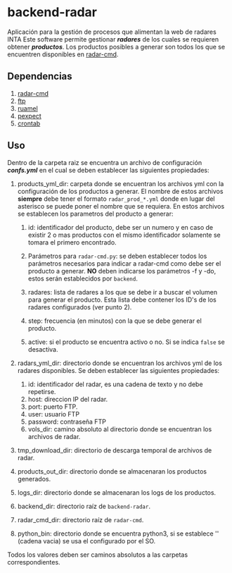 # backend-radar
Aplicación para la gestión de procesos que alimentan la web de radares INTA
Este software permite gestionar _**radares**_ de los cuales se requieren obtener _**productos**_. Los productos posibles a generar son todos los
que se encuentren disponibles en [radar-cmd](https://github.com/INTA-Radar/radar-cmd).

## Dependencias 

1. [radar-cmd](https://github.com/INTA-Radar/radar-cmd)
2. [ftp](https://packages.ubuntu.com/bionic/ftp)  
3. [ruamel](https://pypi.org/project/ruamel.yaml/)
4. [pexpect](https://pypi.org/project/pexpect/)
5. [crontab](https://pypi.org/project/crontab/)

## Uso
Dentro de la carpeta raiz se encuentra un archivo de configuración _**confs.yml**_ en el 
cual se deben establecer las siguientes propiedades:
1. products_yml_dir: carpeta donde se encuentran los archivos yml 
con la configuración de los productos a generar. El nombre de estos archivos
**siempre** debe tener el formato `radar_prod_*.yml` donde en lugar del asterisco
se puede poner el nombre que se requiera. 
En estos archivos se establecen los parametros del producto a generar:
    1. id: identificador del producto, debe ser un numero y en caso de existir 2 o mas
    productos con el mismo identificador solamente se tomara el primero encontrado.
    
    2. Parámetros para `radar-cmd.py`: se deben establecer todos los parámetros necesarios
    para indicar a radar-cmd como debe ser el producto a generar. **NO** deben indicarse los parámetros -f y -do, estos 
    serán establecidos por `backend`.
    
    3. radares: lista de radares a los que se debe ir a buscar el volumen para
    generar el producto. Esta lista debe contener los ID's de los radares configurados (ver punto 2).
    
    4. step: frecuencia (en minutos) con la que se debe generar el producto.
    
    5. active: si el producto se encuentra activo o no. Si se indica `false` se desactiva. 
2. radars_yml_dir: directorio donde se encuentran los archivos yml de los radares disponibles.
Se deben establecer las siguientes propiedades:
    1. id: identificador del radar, es una cadena de texto y no debe repetirse.
    2. host: direccion IP del radar.
    3. port: puerto FTP.
    4. user: usuario FTP
    5. password: contraseña FTP
    6. vols_dir: camino absoluto al directorio donde se encuentran los archivos de radar. 
    
3. tmp_download_dir: directorio de descarga temporal de archivos de radar.
4. products_out_dir: directorio donde se almacenaran los productos generados.
5. logs_dir: directorio donde se almacenaran los logs de los productos.
6. backend_dir: directorio raíz de `backend-radar`.
7. radar_cmd_dir: directorio raíz de `radar-cmd`.
8. python_bin: directorio donde se encuentra python3, si se establece '' (cadena vacia) se usa 
el configurado por el SO.



Todos los valores deben ser caminos absolutos a las carpetas correspondientes.


